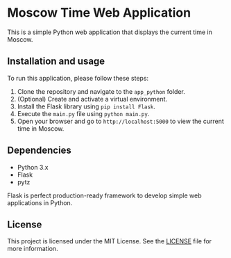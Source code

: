 # Moscow Time Web Application
This is a simple Python web application that displays the current time in Moscow.

## Installation and usage
To run this application, please follow these steps:

1. Clone the repository and navigate to the `app_python` folder.
2. (Optional) Create and activate a virtual environment.
3. Install the Flask library using `pip install Flask`.
4. Execute the `main.py` file using `python main.py`.
5. Open your browser and go to `http://localhost:5000` to view the current time in Moscow.



## Dependencies
- Python 3.x
- Flask
- pytz

Flask is perfect production-ready framework to develop simple web applications in Python.

## License
This project is licensed under the MIT License. See the [LICENSE](LICENSE) file for more information.
